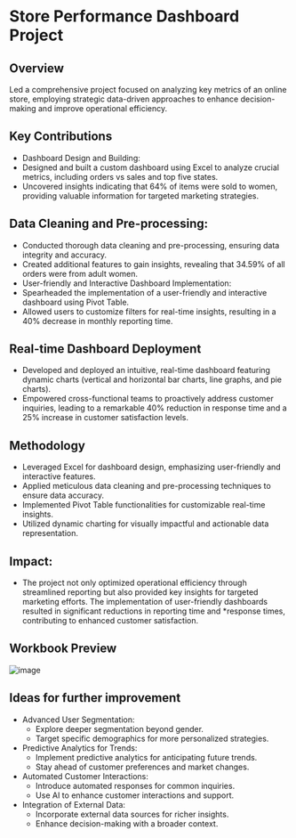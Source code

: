 # Store Performance Dashboard Project
## Overview
Led a comprehensive project focused on analyzing key metrics of an online store, employing strategic data-driven approaches to enhance decision-making and improve operational efficiency.
## Key Contributions
* Dashboard Design and Building:
* Designed and built a custom dashboard using Excel to analyze crucial metrics, including orders vs sales and top five states.
* Uncovered insights indicating that 64% of items were sold to women, providing valuable information for targeted marketing strategies.
## Data Cleaning and Pre-processing:
* Conducted thorough data cleaning and pre-processing, ensuring data integrity and accuracy.
* Created additional features to gain insights, revealing that 34.59% of all orders were from adult women.
* User-friendly and Interactive Dashboard Implementation:
* Spearheaded the implementation of a user-friendly and interactive dashboard using Pivot Table.
* Allowed users to customize filters for real-time insights, resulting in a 40% decrease in monthly reporting time.
## Real-time Dashboard Deployment
* Developed and deployed an intuitive, real-time dashboard featuring dynamic charts (vertical and horizontal bar charts, line graphs, and pie charts).
* Empowered cross-functional teams to proactively address customer inquiries, leading to a remarkable 40% reduction in response time and a 25% increase in customer satisfaction levels.
## Methodology
* Leveraged Excel for dashboard design, emphasizing user-friendly and interactive features.
* Applied meticulous data cleaning and pre-processing techniques to ensure data accuracy.
* Implemented Pivot Table functionalities for customizable real-time insights.
* Utilized dynamic charting for visually impactful and actionable data representation.
## Impact:
* The project not only optimized operational efficiency through streamlined reporting but also provided key insights for targeted marketing efforts. The implementation of user-friendly dashboards resulted in significant reductions in reporting time and *response times, contributing to enhanced customer satisfaction.
## Workbook Preview
![image](https://github.com/priyangkaroysingha/Store-Performance-Dashboard-Project/assets/133033148/efb4dc23-f5f7-49fa-be72-0f6cbb9789c3)
## Ideas for further improvement
* Advanced User Segmentation:
  * Explore deeper segmentation beyond gender.
  * Target specific demographics for more personalized strategies.
* Predictive Analytics for Trends:
  * Implement predictive analytics for anticipating future trends.
  * Stay ahead of customer preferences and market changes.
* Automated Customer Interactions:
  * Introduce automated responses for common inquiries.
  * Use AI to enhance customer interactions and support.
* Integration of External Data:
  * Incorporate external data sources for richer insights.
  * Enhance decision-making with a broader context.


